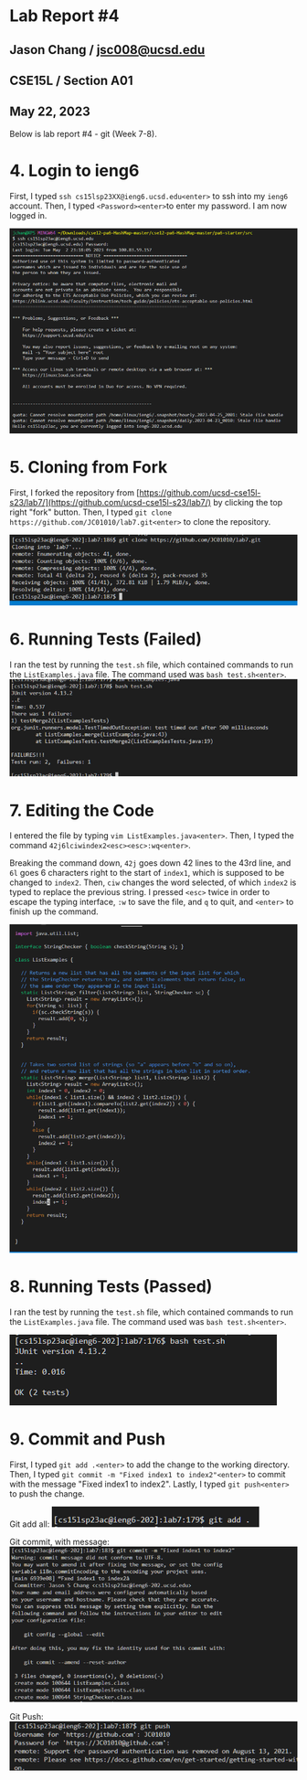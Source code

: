 # Lab Report #4
## Jason Chang / jsc008@ucsd.edu
## CSE15L / Section A01
## May 22, 2023

Below is lab report #4 - git (Week 7-8).

# 4. Login to ieng6
First, I typed `ssh cs15lsp23XX@ieng6.ucsd.edu<enter>` to ssh into my `ieng6` account. Then, I typed `<Password><enter>`to enter my password. I am now logged in.

![enter image description here](https://github.com/JC01010/cse15l-lab-reports/blob/main/Screenshot%202023-05-17%20155531.png?raw=true)

# 5. Cloning from Fork
First, I forked the repository from [https://github.com/ucsd-cse15l-s23/lab7/](https://github.com/ucsd-cse15l-s23/lab7/) by clicking the top right "fork" button. Then, I typed `git clone https://github.com/JC01010/lab7.git<enter>` to clone the repository.

![enter image description here](https://github.com/JC01010/cse15l-lab-reports/blob/main/Screenshot%202023-05-17%20154443.png?raw=true)

# 6. Running Tests (Failed)
I ran the test by running the `test.sh` file, which contained commands to run the `ListExamples.java` file. The command used was `bash test.sh<enter>`.
![enter image description here](https://github.com/JC01010/cse15l-lab-reports/blob/main/Screenshot%202023-05-17%20153405.png?raw=true)


# 7. Editing the Code
I entered the file by typing `vim ListExamples.java<enter>`. Then, I typed the command `42j6lciwindex2<esc><esc>:wq<enter>`.

Breaking the command down, `42j` goes down 42 lines to the 43rd line, and 	`6l` goes 6 characters right to the start of `index1`, which is supposed to be changed to `index2`. Then, `ciw` changes the word selected, of which `index2` is typed to replace the previous string. I pressed `<esc>` twice in order to escape the typing interface, `:w` to save the file, and `q` to quit, and `<enter>` to finish up the command.

![enter image description here](https://github.com/JC01010/cse15l-lab-reports/blob/main/Screenshot%202023-05-17%20155808.png?raw=true)

# 8. Running Tests (Passed)
I ran the test by running the `test.sh` file, which contained commands to run the `ListExamples.java` file. The command used was `bash test.sh<enter>`.

![enter image description here](https://github.com/JC01010/cse15l-lab-reports/blob/main/Screenshot%202023-05-17%20153338.png?raw=true)

# 9. Commit and Push
First, I typed `git add .<enter>` to add the change to the working directory. Then, I typed `git commit -m "Fixed index1 to index2"<enter>` to commit with the message "Fixed index1 to index2". Lastly, I typed `git push<enter>` to push the change.

Git add all:
![enter image description here](https://github.com/JC01010/cse15l-lab-reports/blob/main/Screenshot%202023-05-17%20155955.png?raw=true)

Git commit, with message:
![enter image description here](https://github.com/JC01010/cse15l-lab-reports/blob/main/Screenshot%202023-05-17%20160026.png?raw=true)

Git Push:
![enter image description here](https://github.com/JC01010/cse15l-lab-reports/blob/main/Screenshot%202023-05-17%20160045.png?raw=true)
